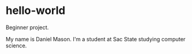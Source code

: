 # hello-world
Beginner project.

My name is Daniel Mason. I'm a student at Sac State studying computer science.
